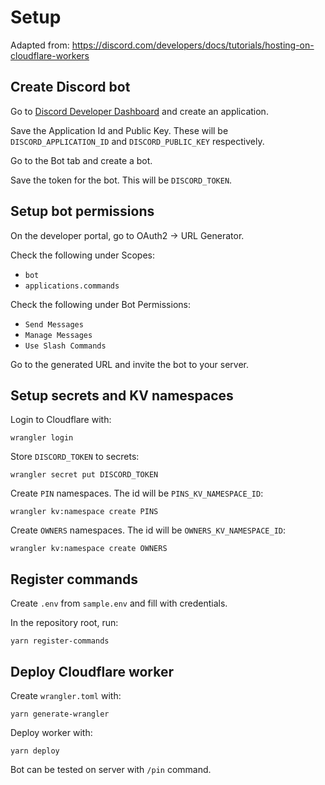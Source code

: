 # Setup

Adapted from:
https://discord.com/developers/docs/tutorials/hosting-on-cloudflare-workers


## Create Discord bot

Go to [Discord Developer Dashboard](https://discord.com/developers/applications)
and create an application.

Save the Application Id and Public Key. These will be `DISCORD_APPLICATION_ID`
and `DISCORD_PUBLIC_KEY` respectively.

Go to the Bot tab and create a bot.

Save the token for the bot. This will be `DISCORD_TOKEN`.


## Setup bot permissions

On the developer portal, go to OAuth2 -> URL Generator.

Check the following under Scopes:

- `bot`
- `applications.commands`

Check the following under Bot Permissions:

- `Send Messages`
- `Manage Messages`
- `Use Slash Commands`

Go to the generated URL and invite the bot to your server.


## Setup secrets and KV namespaces

Login to Cloudflare with:

```
wrangler login
```

Store `DISCORD_TOKEN` to secrets:

```
wrangler secret put DISCORD_TOKEN
```

Create `PIN` namespaces. The id will be `PINS_KV_NAMESPACE_ID`:

```
wrangler kv:namespace create PINS
```

Create `OWNERS` namespaces. The id will be `OWNERS_KV_NAMESPACE_ID`:

```
wrangler kv:namespace create OWNERS
```


## Register commands

Create `.env` from `sample.env` and fill with credentials.

In the repository root, run:

```
yarn register-commands
```


## Deploy Cloudflare worker

Create `wrangler.toml` with:

```
yarn generate-wrangler
```

Deploy worker with:

```
yarn deploy
```

Bot can be tested on server with `/pin` command.